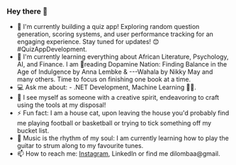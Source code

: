 ### Hey there 👋

- 🚀 I'm currently building a quiz app! Exploring random question generation, scoring systems, and user performance tracking for an engaging experience. Stay tuned for updates! 😊 #QuizAppDevelopment.
- 🧠 I'm currently learning everything about African Literature, Psychology, AI, and Finance. I am 📖reading Dopamine Nation: Finding Balance in the Age of Indulgence by Anna Lembke & ---Wahala by Nikky May and many others. Time to focus on finishing one book at a time.
- 💻 Ask me about: - .NET Development, Machine Learning 🚀😄.
- 🎨 I see myself as someone with a creative spirit, endeavoring to craft using the tools at my disposal!
- ⚡ Fun fact: I am a house cat, upon leaving the house you'd probably find me playing football or basketball or trying to tick something off my bucket list.
- 🎸 Music is the rhythm of my soul: I am currently learning how to play the guitar to strum along to my favourite tunes.
- 📫 How to reach me: [Instagram](https://www.instagram.com/aristote_db/), LinkedIn or find me dilombaa@gmail.
  
<!--
**Aristote02/AristoteDilomba** is a ✨_special_✨ repository because its `README.md` (this file) and it appears on my github profile.
-🔭 I’m currently working on ...
-🌱 I’m currently learning ...
-💬 Ask me about ...
-🎨I define myself as a ...
-⚡ Fun fact: ...
-🎸 Music is ...
-->
